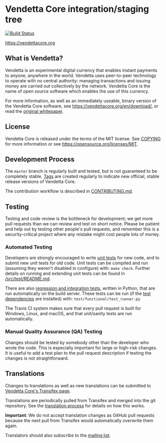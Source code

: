 Vendetta Core integration/staging tree
=====================================

[![Build Status](https://travis-ci.org/vendetta/vendetta.svg?branch=master)](https://travis-ci.org/vendetta/vendetta)

https://vendettacore.org

What is Vendetta?
----------------

Vendetta is an experimental digital currency that enables instant payments to
anyone, anywhere in the world. Vendetta uses peer-to-peer technology to operate
with no central authority: managing transactions and issuing money are carried
out collectively by the network. Vendetta Core is the name of open source
software which enables the use of this currency.

For more information, as well as an immediately useable, binary version of
the Vendetta Core software, see https://vendettacore.org/en/download/, or read the
[original whitepaper](https://vendettacore.org/vendetta.pdf).

License
-------

Vendetta Core is released under the terms of the MIT license. See [COPYING](COPYING) for more
information or see https://opensource.org/licenses/MIT.

Development Process
-------------------

The `master` branch is regularly built and tested, but is not guaranteed to be
completely stable. [Tags](https://github.com/vendetta/vendetta/tags) are created
regularly to indicate new official, stable release versions of Vendetta Core.

The contribution workflow is described in [CONTRIBUTING.md](CONTRIBUTING.md).

Testing
-------

Testing and code review is the bottleneck for development; we get more pull
requests than we can review and test on short notice. Please be patient and help out by testing
other people's pull requests, and remember this is a security-critical project where any mistake might cost people
lots of money.

### Automated Testing

Developers are strongly encouraged to write [unit tests](src/test/README.md) for new code, and to
submit new unit tests for old code. Unit tests can be compiled and run
(assuming they weren't disabled in configure) with: `make check`. Further details on running
and extending unit tests can be found in [/src/test/README.md](/src/test/README.md).

There are also [regression and integration tests](/test), written
in Python, that are run automatically on the build server.
These tests can be run (if the [test dependencies](/test) are installed) with: `test/functional/test_runner.py`

The Travis CI system makes sure that every pull request is built for Windows, Linux, and macOS, and that unit/sanity tests are run automatically.

### Manual Quality Assurance (QA) Testing

Changes should be tested by somebody other than the developer who wrote the
code. This is especially important for large or high-risk changes. It is useful
to add a test plan to the pull request description if testing the changes is
not straightforward.

Translations
------------

Changes to translations as well as new translations can be submitted to
[Vendetta Core's Transifex page](https://www.transifex.com/projects/p/vendetta/).

Translations are periodically pulled from Transifex and merged into the git repository. See the
[translation process](doc/translation_process.md) for details on how this works.

**Important**: We do not accept translation changes as GitHub pull requests because the next
pull from Transifex would automatically overwrite them again.

Translators should also subscribe to the [mailing list](https://groups.google.com/forum/#!forum/vendetta-translators).
